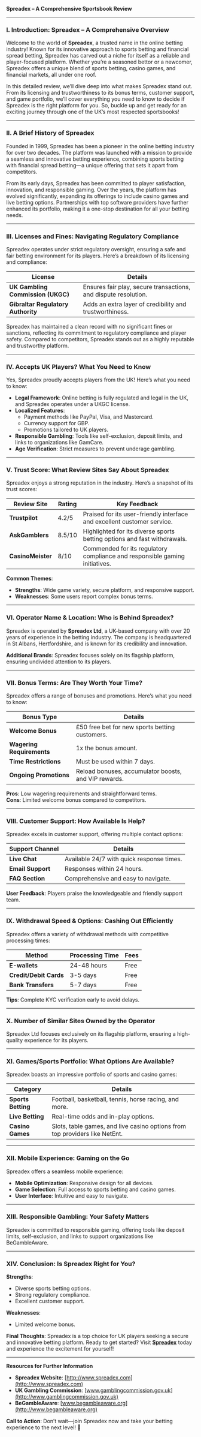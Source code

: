 **Spreadex – A Comprehensive Sportsbook Review**  

---

### **I. Introduction: Spreadex – A Comprehensive Overview**  
Welcome to the world of **Spreadex**, a trusted name in the online betting industry! Known for its innovative approach to sports betting and financial spread betting, Spreadex has carved out a niche for itself as a reliable and player-focused platform. Whether you’re a seasoned bettor or a newcomer, Spreadex offers a unique blend of sports betting, casino games, and financial markets, all under one roof.  

In this detailed review, we’ll dive deep into what makes Spreadex stand out. From its licensing and trustworthiness to its bonus terms, customer support, and game portfolio, we’ll cover everything you need to know to decide if Spreadex is the right platform for you. So, buckle up and get ready for an exciting journey through one of the UK’s most respected sportsbooks!  

---

### **II. A Brief History of Spreadex**  
Founded in 1999, Spreadex has been a pioneer in the online betting industry for over two decades. The platform was launched with a mission to provide a seamless and innovative betting experience, combining sports betting with financial spread betting—a unique offering that sets it apart from competitors.  

From its early days, Spreadex has been committed to player satisfaction, innovation, and responsible gaming. Over the years, the platform has evolved significantly, expanding its offerings to include casino games and live betting options. Partnerships with top software providers have further enhanced its portfolio, making it a one-stop destination for all your betting needs.  

---

### **III. Licenses and Fines: Navigating Regulatory Compliance**  
Spreadex operates under strict regulatory oversight, ensuring a safe and fair betting environment for its players. Here’s a breakdown of its licensing and compliance:  

| **License**          | **Details**                                                                 |
|-----------------------|-----------------------------------------------------------------------------|
| **UK Gambling Commission (UKGC)** | Ensures fair play, secure transactions, and dispute resolution.             |
| **Gibraltar Regulatory Authority** | Adds an extra layer of credibility and trustworthiness.                     |

Spreadex has maintained a clean record with no significant fines or sanctions, reflecting its commitment to regulatory compliance and player safety. Compared to competitors, Spreadex stands out as a highly reputable and trustworthy platform.  

---

### **IV. Accepts UK Players? What You Need to Know**  
Yes, Spreadex proudly accepts players from the UK! Here’s what you need to know:  

- **Legal Framework**: Online betting is fully regulated and legal in the UK, and Spreadex operates under a UKGC license.  
- **Localized Features**:  
  - Payment methods like PayPal, Visa, and Mastercard.  
  - Currency support for GBP.  
  - Promotions tailored to UK players.  
- **Responsible Gambling**: Tools like self-exclusion, deposit limits, and links to organizations like GamCare.  
- **Age Verification**: Strict measures to prevent underage gambling.  

---

### **V. Trust Score: What Review Sites Say About Spreadex**  
Spreadex enjoys a strong reputation in the industry. Here’s a snapshot of its trust scores:  

| **Review Site**       | **Rating** | **Key Feedback**                                                                 |
|------------------------|------------|----------------------------------------------------------------------------------|
| **Trustpilot**         | 4.2/5      | Praised for its user-friendly interface and excellent customer service.          |
| **AskGamblers**        | 8.5/10     | Highlighted for its diverse sports betting options and fast withdrawals.         |
| **CasinoMeister**      | 8/10       | Commended for its regulatory compliance and responsible gaming initiatives.      |

**Common Themes**:  
- **Strengths**: Wide game variety, secure platform, and responsive support.  
- **Weaknesses**: Some users report complex bonus terms.  

---

### **VI. Operator Name & Location: Who is Behind Spreadex?**  
Spreadex is operated by **Spreadex Ltd**, a UK-based company with over 20 years of experience in the betting industry. The company is headquartered in St Albans, Hertfordshire, and is known for its credibility and innovation.  

**Additional Brands**: Spreadex focuses solely on its flagship platform, ensuring undivided attention to its players.  

---

### **VII. Bonus Terms: Are They Worth Your Time?**  
Spreadex offers a range of bonuses and promotions. Here’s what you need to know:  

| **Bonus Type**         | **Details**                                                                 |
|-------------------------|-----------------------------------------------------------------------------|
| **Welcome Bonus**       | £50 free bet for new sports betting customers.                              |
| **Wagering Requirements** | 1x the bonus amount.                                                       |
| **Time Restrictions**   | Must be used within 7 days.                                                |
| **Ongoing Promotions**  | Reload bonuses, accumulator boosts, and VIP rewards.                       |

**Pros**: Low wagering requirements and straightforward terms.  
**Cons**: Limited welcome bonus compared to competitors.  

---

### **VIII. Customer Support: How Available Is Help?**  
Spreadex excels in customer support, offering multiple contact options:  

| **Support Channel**     | **Details**                                                                 |
|-------------------------|-----------------------------------------------------------------------------|
| **Live Chat**           | Available 24/7 with quick response times.                                  |
| **Email Support**       | Responses within 24 hours.                                                |
| **FAQ Section**         | Comprehensive and easy to navigate.                                       |

**User Feedback**: Players praise the knowledgeable and friendly support team.  

---

### **IX. Withdrawal Speed & Options: Cashing Out Efficiently**  
Spreadex offers a variety of withdrawal methods with competitive processing times:  

| **Method**              | **Processing Time** | **Fees**                                                                 |
|-------------------------|---------------------|--------------------------------------------------------------------------|
| **E-wallets**           | 24-48 hours         | Free                                                                    |
| **Credit/Debit Cards**  | 3-5 days            | Free                                                                    |
| **Bank Transfers**      | 5-7 days            | Free                                                                    |

**Tips**: Complete KYC verification early to avoid delays.  

---

### **X. Number of Similar Sites Owned by the Operator**  
Spreadex Ltd focuses exclusively on its flagship platform, ensuring a high-quality experience for its players.  

---

### **XI. Games/Sports Portfolio: What Options Are Available?**  
Spreadex boasts an impressive portfolio of sports and casino games:  

| **Category**            | **Details**                                                                 |
|-------------------------|-----------------------------------------------------------------------------|
| **Sports Betting**      | Football, basketball, tennis, horse racing, and more.                      |
| **Live Betting**        | Real-time odds and in-play options.                                        |
| **Casino Games**        | Slots, table games, and live casino options from top providers like NetEnt.|

---

### **XII. Mobile Experience: Gaming on the Go**  
Spreadex offers a seamless mobile experience:  

- **Mobile Optimization**: Responsive design for all devices.  
- **Game Selection**: Full access to sports betting and casino games.  
- **User Interface**: Intuitive and easy to navigate.  

---

### **XIII. Responsible Gambling: Your Safety Matters**  
Spreadex is committed to responsible gaming, offering tools like deposit limits, self-exclusion, and links to support organizations like BeGambleAware.  

---

### **XIV. Conclusion: Is Spreadex Right for You?**  
**Strengths**:  
- Diverse sports betting options.  
- Strong regulatory compliance.  
- Excellent customer support.  

**Weaknesses**:  
- Limited welcome bonus.  

**Final Thoughts**: Spreadex is a top choice for UK players seeking a secure and innovative betting platform. Ready to get started? Visit **[Spreadex](http://www.spreadex.com)** today and experience the excitement for yourself!  

---

**Resources for Further Information**  
- **Spreadex Website**: [http://www.spreadex.com](http://www.spreadex.com)  
- **UK Gambling Commission**: [www.gamblingcommission.gov.uk](http://www.gamblingcommission.gov.uk)  
- **BeGambleAware**: [www.begambleaware.org](http://www.begambleaware.org)  

**Call to Action**: Don’t wait—join Spreadex now and take your betting experience to the next level! 🚀